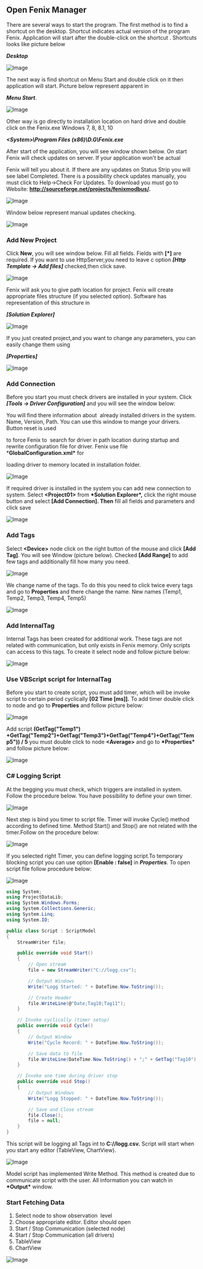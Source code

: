 
## Open Fenix Manager

There are several ways to start the program. The first method is to find a shortcut on the desktop. Shortcut indicates actual version of the program Fenix. Application will start after the double-click on the shortcut . Shortcuts looks like picture below

***Desktop***

![Image](<lib/NewItem36.png>)

The next way is find shortcut on Menu Start and double click on it then application will start. Picture below represent apparent in 

***Menu Start***.

![Image](<lib/NewItem37.png>)

Other way is go directly to installation location on hard drive and double click on the Fenix.exe Windows 7, 8, 8.1, 10

***\<System>\\Program Files (x86)\\D.G\\Fenix.exe***

After start of the application, you will see window shown below. On start Fenix will check updates on server. If your application won't be actual

Fenix will tell you about it. If there are any updates on Status Strip you will see label Completed. There is a possibility check updates manually, you must click to Help->Check For Updates. To download you must go to Website: **http://sourceforge.net/projects/fenixmodbus/.**

![Image](<lib/NewItem38.png>)

Window below represent manual updates checking.

![Image](<lib/NewItem39.png>)

### Add New Project

Click **New**, you will see window below. Fill all fields. Fields with **[*]** are required. If you want to use HttpServer,you need to leave c option ***[Http Template -> Add files]*** checked,then click save.

![Image](<lib/m\_AddProject.png>)

Fenix will ask you to give path location for project. Fenix will create appropriate files structure (if you selected <Add Files> option). Software has representation of this structure in 

***[Solution Explorer]***

![Image](<lib/NewItem40.png>)

If you just created project,and you want to change any parameters, you can easily change them using 

***[Properties]***

![Image](<lib/m\_ProjectProp.png>)


### Add Connection

Before you start you must check drivers are installed in your system. Click ***[Tools -\> Driver Configuration]*** and you will see the window below:

You will find there information about&nbsp; already installed drivers in the system. Name, Version, Path. You can use this window to mange your drivers. Button reset is used&nbsp;

to force Fenix to&nbsp; search for driver in path location during startup and rewrite configuration file for driver. Fenix use file&nbsp; \***GlobalConfiguration.xml\*** for&nbsp;

loading driver to memory located in installation folder.

![Image](<lib/NewItem32.png>)

If required driver is installed in the system you can add new connection to system. Select **\<Project01\>** from **\*Solution Explorer\*,** click the right mouse button and select **\[Add Connection\]. Then** fill all fields and parameters and click save

![Image](<lib/m\_AddConnection.png>)


### Add Tags

Select **\<Device\>** node click on the right button of the mouse and click **[Add Tag\]**. You will see Window (picture below). Checked **[Add Range]** to add few tags and additionally fill how many you need.

![Image](<lib/m\_AddTags.png>)

We change name of the tags. To do this you need to click twice every tags and go to **Properties** and there change the name. New names (Temp1, Temp2, Temp3, Temp4, Temp5)

![Image](<lib/m\_TagsChangeNames.png>)


### Add InternalTag

Internal Tags has been created for additional work. These tags are not related with communication, but only exists in Fenix memory. Only scripts can access to this tags. To create it select node **<Internal Tags>** and follow picture below:

![Image](<lib/m\_AddIntTags.png>)


### Use VBScript script for InternalTag

Before you start to create script, you must add timer, which will be invoke script to certain period cyclically **[02 Time [ms]].** To add timer double click to **<Internal Tags>** node and go to **Properties** and follow picture below:

![Image](<lib/m\_AddTimerToScript.png>)

Add script **(GetTag("Temp1") +GetTag("Temp2")+GetTag("Temp3")+GetTag("Temp4")+GetTag("Temp5")) / 5** you must double click to node **\<Average\>** and go to **\*Properties\*** and follow picture below:

![Image](<lib/m\_AddIntTagScript.png>)


### C# Logging Script

At the begging you must check, which triggers are installed in system. Follow the procedure below. You have possibility to define your own timer.

![Image](<lib/m\_CTimers.png>)

Next step is bind you timer to script file. Timer will invoke Cycle() method according to defined time. Method Start() and Stop() are not related with the timer.Follow on the procedure below:

![Image](<lib/m\_CTimerSelect.png>)

If you selected right Timer, you can define logging script.To temporary blocking script you can use option **[Enable : false]** in ***Properties***. To open script file follow procedure below:

![Image](<lib/m\_CEditScriot.png>)


```csharp
using System;
using ProjectDataLib;
using System.Windows.Forms;
using System.Collections.Generic;
using System.Linq;
using System.IO;

public class Script : ScriptModel
{
    StreamWriter file;

    public override void Start()
    {
        // Open stream
        file = new StreamWriter("C://logg.csv");

        // Output Windows
        Write("Logg Started: " + DateTime.Now.ToString());

        // Create Header
        file.WriteLine(@"Date;Tag10;Tag11");
    }

    // Invoke cyclically (timer setup)
    public override void Cycle()
    {
        // Output Window
        Write("Cycle Record: " + DateTime.Now.ToString());

        // Save data to file
        file.WriteLine(DateTime.Now.ToString() + ";" + GetTag("Tag10") + ";" + GetTag("Tag11"));
    }

    // Invoke one time during driver stop
    public override void Stop()
    {
        // Output Windows
        Write("Logg Stopped: " + DateTime.Now.ToString());

        // Save and Close stream
        file.Close();
        file = null;
    }
}

```

This script will be logging all Tags int to **C://logg.csv.** Script will start when you start any editor (TableView, ChartView).


![Image](<lib/m\_ScriptViz.png>)

Model script has implemented Write Method. This method is created due to communicate script with the user. All information you can watch in **\*Output\*** window.

### Start Fetching Data

1. Select node to show observation&nbsp; level
2. Choose appropriate editor. Editor should open
3. Start / Stop Communication (selected node)
4. Start / Stop Communication (all drivers)
5. TableView
6. ChartView

![Image](<lib/NewItem41.png>)